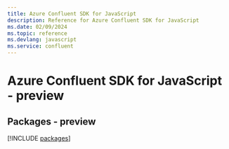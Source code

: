 ```yaml
---
title: Azure Confluent SDK for JavaScript
description: Reference for Azure Confluent SDK for JavaScript
ms.date: 02/09/2024
ms.topic: reference
ms.devlang: javascript
ms.service: confluent
---
```

# Azure Confluent SDK for JavaScript - preview
## Packages - preview
[!INCLUDE [packages](confluent-index.md)]